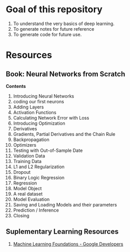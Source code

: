# Goal of this repository
1. To understand the very basics of deep learning. 
2. To generate notes for future reference
3. To generate code for future use.

# Resources

## Book: Neural Networks from Scratch

**Contents**
1. Introducing Neural Networks
2. coding our first neurons
3. Adding Layers
4. Activation Functions
5. Calculating Network Error with Loss
6. Introducing Optimization
7. Derivatives
8. Gradients, Partial Derivatives and the Chain Rule
9. Backpropagation
10. Optimizers
11. Testing with Out-of-Sample Date
12. Validation Data
13. Training Data
14. L1 and L2 Regularization
15. Dropout
16. Binary Logic Regression
17. Regression
18. Model Object
19. A real dataset
20. Model Evaluation
21. Saving and Loading Models and their parameters
22. Prediction / Inference
23. Closing


## Suplementary Learning Resources
1. [Machine Learning Foundations - Google Developers](https://youtube.com/playlist?list=PLOU2XLYxmsII9mzQ-Xxug4l2o04JBrkLV&si=5plrb4EeNNUSuZqV)